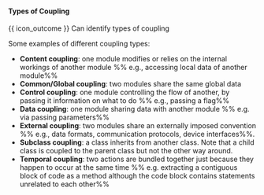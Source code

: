 <div id="title">

#### Types of Coupling

</div>

<span id="prereqs"><panel src="../what/unit-inElsewhere-asFlat.md" boilerplate header="%%{{ icon_prereq }} Design → Design Fundamentals → Coupling → What%%" /></span>

<span id="outcomes">{{ icon_outcome }} Can identify types of coupling</span>

<div id="body">

Some examples of different coupling types:

* **Content coupling**: one module modifies or relies on the internal workings of another module %%&nbsp;e.g., accessing local data of another module%% 
* **Common/Global coupling**: two modules share the same global data 
* **Control coupling**: one module controlling the flow of another, by passing it information on what to do %%&nbsp;e.g., passing a flag%%
* **Data coupling**: one module sharing data with another module %%&nbsp;e.g. via passing parameters%% 
* **External coupling**: two modules share an externally imposed convention %%&nbsp;e.g., data formats, communication protocols, device interfaces%%. 
* **Subclass coupling**: a class inherits from another class. Note that a child class is coupled to the parent class but not the other way around.
* **Temporal coupling**: two actions are bundled together just because they happen to occur at the same time %%&nbsp;e.g. extracting a contiguous block of code as a method although the code block contains statements unrelated to each other%%

</div>

<div id="extras">
</div>